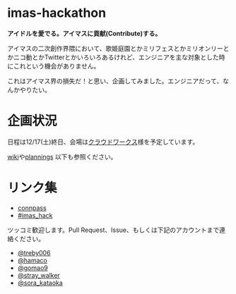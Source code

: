 imas-hackathon
===

**アイドルを愛でる。アイマスに貢献(Contribute)する。**

アイマスの二次創作界隈において、歌姫庭園とかミリフェスとかミリオンリーとかニコ動とかTwitterとかいろいろあるけれど、エンジニアを主な対象とした時にこれという機会がありません。

これはアイマス界の損失だ！と思い、企画してみました。エンジニアだって、なんかやりたい。

# 企画状況

日程は12/17(土)終日、会場は[クラウドワークス](https://crowdworks.co.jp/company)様を予定しています。

[wiki](https://github.com/imas/hackathon/wiki)や[plannings](https://github.com/imas/hackathon/tree/master/plannings) 以下も参照ください。

# リンク集

- [connpass](http://imas.connpass.com/)
- [#imas_hack](https://twitter.com/search?f=tweets&q=%23imas_hack&src=typd)

ツッコミ歓迎します。Pull Request、Issue、もしくは下記のアカウントまで連絡ください。

- [@treby006](https://twitter.com/treby006)
- [@hamaco](https://twitter.com/hamaco)
- [@gomao9](https://twitter.com/gomao9)
- [@stray_walker](https://twitter.com/stray_walker)
- [@sora_kataoka](https://twitter.com/sora_kataoka)
